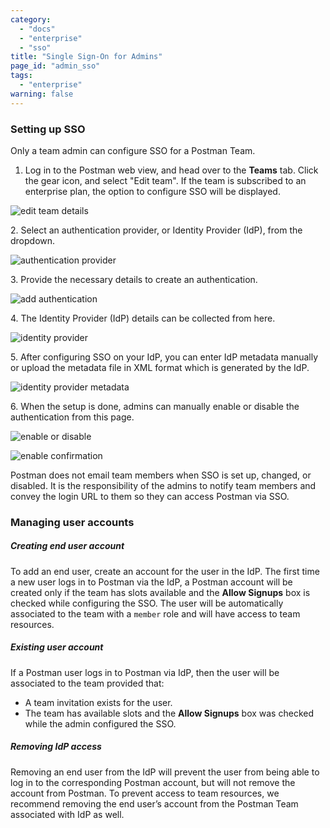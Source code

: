 ```yaml
---
category:
  - "docs"
  - "enterprise"
  - "sso"
title: "Single Sign-On for Admins"
page_id: "admin_sso"
tags: 
  - "enterprise"
warning: false
---
```


### Setting up SSO

Only a team admin can configure SSO for a Postman Team.

1.  Log in to the Postman web view, and head over to the **Teams** tab. Click the gear icon, and select "Edit team". If the team is subscribed to an enterprise plan, the option to configure SSO will be displayed. 

![edit team details](https://s3.amazonaws.com/postman-static-getpostman-com/postman-docs/58241978.png)  

2\. Select an authentication provider, or Identity Provider (IdP), from the dropdown.

![authentication provider](https://s3.amazonaws.com/postman-static-getpostman-com/postman-docs/58242054.png)

3\. Provide the necessary details to create an authentication.

![add authentication](https://s3.amazonaws.com/postman-static-getpostman-com/postman-docs/59044823.png)

4\. The Identity Provider (IdP) details can be collected from here.

![identity provider](https://s3.amazonaws.com/postman-static-getpostman-com/postman-docs/58242080.png)

5\. After configuring SSO on your IdP, you can enter IdP metadata manually or upload the metadata file in XML format which is generated by the IdP. 

![identity provider metadata](https://s3.amazonaws.com/postman-static-getpostman-com/postman-docs/58242168.png)  

6\. When the setup is done, admins can manually enable or disable the authentication from this page.

![enable or disable](https://s3.amazonaws.com/postman-static-getpostman-com/postman-docs/58242242.png)  

![enable confirmation](https://s3.amazonaws.com/postman-static-getpostman-com/postman-docs/58242414.png)

Postman does not email team members when SSO is set up, changed, or disabled. It is the responsibility of the admins to notify team members and convey the login URL to them so they can access Postman via SSO.

### Managing user accounts

##### **Creating end user account**

To add an end user, create an account for the user in the IdP. The first time a new user logs in to Postman via the IdP, a Postman account will be created only if the team has slots available and the **Allow Signups** box is checked while configuring the SSO. The user will be automatically associated to the team with a `member` role and will have access to team resources.

##### **Existing user account**

If a Postman user logs in to Postman via IdP, then the user will be associated to the team provided that:

   *   A team invitation exists for the user.
   *   The team has available slots and the **Allow Signups** box was checked while the admin configured the SSO.

##### **Removing IdP access**

Removing an end user from the IdP will prevent the user from being able to log in to the corresponding Postman account, but will not remove the account from Postman. To prevent access to team resources, we recommend removing the end user’s account from the Postman Team associated with IdP as well.

